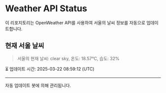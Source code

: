 
# Weather API Status

이 리포지토리는 OpenWeather API를 사용하여 서울의 날씨 정보를 자동으로 업데이트합니다.

## 현재 서울 날씨
> 서울의 현재 날씨: clear sky, 온도: 18.57°C, 습도: 32%

⏳ 업데이트 시간: 2025-03-22 08:59:12 (UTC)

---
자동 업데이트 봇에 의해 관리됩니다.
